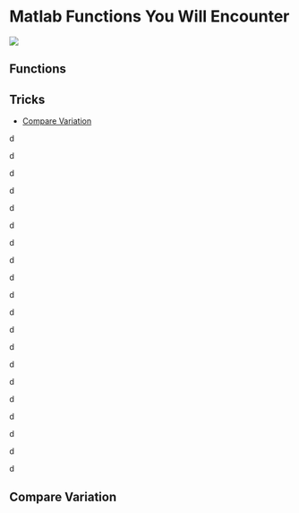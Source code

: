 # Matlab Functions You Will Encounter

![](https://img.shields.io/badge/language-matlab-yellow)

## Functions








## Tricks

- [Compare Variation](#compare-variation)



d

d

d



d

d

d

d



d

d

d

d

d

d

d

d

d

d

d

d

d




















































## Compare Variation




